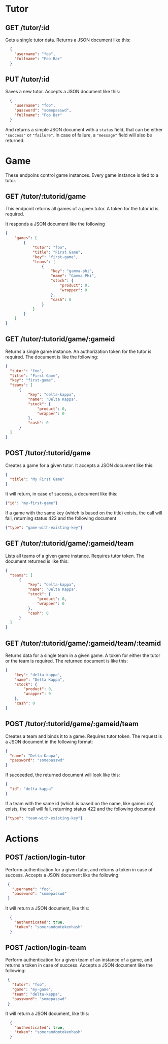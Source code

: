# Tutor

## GET /tutor/:id

Gets a single tutor data. Returns a JSON document like this:

```json
  {
    "username": "foo",
    "fullname": "Foo Bar"
  }
```
## PUT /tutor/:id

Saves a new tutor. Accepts a JSON document like this: 

```json
  {
    "username": "foo",
    "password": "somepasswd",
    "fullname": "Foo Bar"
  }
```

And returns a simple JSON document with a `status` field, that can be either `"success"` or `"failure"`. In case of failure, a `"message"` field will also be returned.

# Game

These endpoins control game instances. Every game instance is tied to a tutor.

## GET /tutor/:tutorid/game

This endpoint returns all games of a given tutor. A token for the tutor id is required.

It responds a JSON document like the following

```json
{
    "games": [
        {
            "tutor": "foo",
            "title": "First Game",
            "key": "first-game",
            "teams": [
                {
                    "key": "gamma-phi",
                    "name": "Gamma Phi",
                    "stock": {
                        "product": 0,
                        "wrapper": 0
                    },
                    "cash": 0
                }
            ]
        }
    ]
}
```

## GET /tutor/:tutorid/game/:gameid

Returns a single game instance. An authorization token for the tutor is required. The document is like the following:

```json
{
  "tutor": "foo",
  "title": "First Game",
  "key": "first-game",
  "teams": [
      {
          "key": "delta-kappa",
          "name": "Delta Kappa",
          "stock": {
              "product": 0,
              "wrapper": 0
          },
          "cash": 0
      }
  ]
}
```

## POST /tutor/:tutorid/game

Creates a game for a given tutor. It accepts a JSON document like this:

```json
{
  "title": "My First Game"
}
```

It will return, in case of success, a document like this:

```json
{"id": "my-first-game"}
```

If a game with the same key (which is based on the title) exists, the call will fail, returning status 422 and the following document

```json
{"type": "game-with-existing-key"}
```

## GET /tutor/:tutorid/game/:gameid/team

Lists all teams of a given game instance. Requires tutor token. The document returned is like this:

```json
{
  "teams": [
      {
          "key": "delta-kappa",
          "name": "Delta Kappa",
          "stock": {
              "product": 0,
              "wrapper": 0
          },
          "cash": 0
      }
  ]
}
```

## GET /tutor/:tutorid/game/:gameid/team/:teamid

Returns data for a single team in a given game. A token for either the tutor or the team is required. The returned document is like this:

```json
{
    "key": "delta-kappa",
    "name": "Delta Kappa",
    "stock": {
        "product": 0,
        "wrapper": 0
    },
    "cash": 0
}
```

## POST /tutor/:tutorid/game/:gameid/team

Creates a team and binds it to a game. Requires tutor token. The request is a JSON document in the following format:

```json
{
  "name": "Delta Kappa",
  "password": "somepasswd"
}
```

If succeeded, the returned document will look like this:

```json
{
  "id": "delta-kappa"
}
```

If a team with the same id (which is based on the name, like games do) exists, the call will fail, returning status 422 and the following document

```json
{"type": "team-with-existing-key"}
```

# Actions

## POST /action/login-tutor

Perform authentication for a given tutor, and returns a token in case of success. Accepts a JSON document like the following:

```json
 {
   "username": "foo",
   "password": "somepasswd"
 }
```

It will return a JSON document, like this:

```json
  {
    "authenticated": true,
    "token": "somerandomtokenhash"
  }
```

## POST /action/login-team

Perform authentication for a given team of an instance of a game, and returns a token in case of success. Accepts a JSON document like the following:

```json
 {
   "tutor": "foo",
   "game": "my-game",
   "team": "delta-kappa",
   "password": "somepasswd"
 }
```

It will return a JSON document, like this:

```json
  {
    "authenticated": true,
    "token": "somerandomtokenhash"
  }
```
